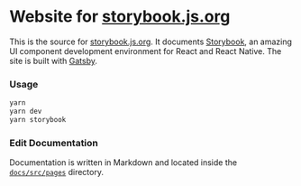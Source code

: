 # Website for [storybook.js.org](https://storybook.js.org)

This is the source for [storybook.js.org](https://storybook.js.org). It documents [Storybook](https://github.com/storybooks/storybook), an amazing UI component development environment for React and React Native. The site is built with [Gatsby](https://github.com/gatsbyjs/gatsby).

### Usage

```sh
yarn
yarn dev
yarn storybook
```

### Edit Documentation

Documentation is written in Markdown and located inside the [`docs/src/pages`](https://github.com/storybooks/storybook/tree/master/docs/src/pages) directory.
